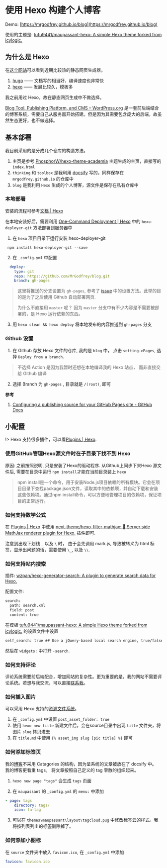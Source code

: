 
# 使用 Hexo 构建个人博客

Demo: [https://mrgodfrey.github.io/blog](https://mrgodfrey.github.io/blog) 

使用的主题是: [tufu9441/maupassant-hexo: A simple Hexo theme forked from icylogic.](https://github.com/tufu9441/maupassant-hexo)


## 为什么是 Hexo

在[这个网站](https://jamstack.org/generators/)可以看到近期比较热的静态网页生成器。
1. [hugo](https://gohugo.io/) —— 文档写的相当好，编译速度也非常快
2. [hexo](https://hexo.io/zh-cn/) —— 发展比较久，模板多


我之前用过 Hexo，故在静态网页生成中不做选择。

[Blog Tool, Publishing Platform, and CMS – WordPress.org](https://wordpress.org/) 是一套前后端结合的博客系统，需要自己从服务器开始搭建。但是因为其需要包含庞大的后端，故虽然生态更好，也不做选择。


## 基本部署

我目前采用的是分成几个仓库的构造方法。
1. 主页是参考 [PhosphorW/hexo-theme-academia](https://github.com/PhosphorW/hexo-theme-academia) 主题生成的主页，直接写的 `index.html` 
2.  `thinking` 和 `toolbox` 是我利用 [docsify](/个人网站/使用docsify建立个人知识库.md) 写的，同样保存在 `mrgodfrey.github.io` 的仓库中
3. `blog` 是我利用 `Hexo` 生成的个人博客，源文件是保存在私有仓库中


### 本地部署

安装的流程可参考[文档 | Hexo](https://hexo.io/zh-cn/docs/)
 
在本地安装好后，需要利用 [One-Command Deployment | Hexo](https://hexo.io/docs/one-command-deployment#Git) 中的 `hexo-deployer-git` 方法部署到服务器中

1. 在 `hexo` 项目目录下运行安装 hexo-deployer-git

```shell
 npm install hexo-deployer-git --save
```

2. 在 `_config.yml` 中配置

```yml
  deploy:
    type: git
    repo: https://github.com/MrGodfrey/blog.git
    branch: gh-pages
```

> 这里将推送的分支设置为 `gh-pages`, 参考了 [issue](https://github.com/hexojs/hexo/issues/1081) 中的设置方法。此举的目的是为了之后使用 Github 自动部署网页.
>
> 为什么不直接用 `master` 呢？ 因为 `master` 分支中有不少内容是不需要被部署的，是 Hexo 运行依赖的东西。

3. 用 `hexo clean && hexo deploy` 将本地发布的内容推送到  `gh-pages` 分支

### Github 设置

1. 在 Github 存放 Hexo 文件的仓库, 我的是 `blog` 中， 点击 `setting->Pages`, 选择 `Deploy from a branch`.

> 不选择 Action 是因为我暂时还想在本地编译我的 Hexo 站点， 而非直接交给 Github 编译

2. 选择 Branch 为 `gh-pages` , 目录就是 `/(root)`, 即可

**参考**

1. [Configuring a publishing source for your GitHub Pages site - GitHub Docs](https://docs.github.com/en/pages/getting-started-with-github-pages/configuring-a-publishing-source-for-your-github-pages-site)

## 小配置

!> Hexo 支持很多插件，可以看[Plugins | Hexo](https://hexo.io/plugins/).
 
### 使用GitHub管理Hexo源文件时在子目录下找不到 Hexo

原因: 之前按照说明, 只是安装了Hexo的驱动程序. 从Github上同步下来Hexo 源文件后, 需要在目录中运行 `npm install`才能在当前目录装上 `hexo`

> npm install是一个命令，用于安装Node.js项目依赖的所有模块。它会在项目目录下查找package.json文件，读取其中的依赖项，并自动下载和安装这些依赖项。通过npm install命令，可以方便地管理项目的依赖项，保证项目的正常运行。

### 如何支持数学公式

在 [Plugins | Hexo](https://hexo.io/plugins/) 中使用 [next-theme/hexo-filter-mathjax: 💯 Server side MathJax renderer plugin for Hexo.](https://github.com/next-theme/hexo-filter-mathjax) 插件即可.

注意到出现下划线 `_` 以及 `\` 时， 由于会先调用 mark.js, 导致被转义为 html 标签，显示出问题的话，需要使用 `\_`, 以及 `\\`.

### 如何支持站内搜索

插件: [wzpan/hexo-generator-search: A plugin to generate search data for Hexo.](https://github.com/wzpan/hexo-generator-search)

配置文件:

```xml
search:
  path: search.xml
  field: post
  content: true
```

在模板 [tufu9441/maupassant-hexo: A simple Hexo theme forked from icylogic.](https://github.com/tufu9441/maupassant-hexo) 的设置文件中设置
```xml
self_search: true ## Use a jQuery-based local search engine, true/false.
```
然后在 `widgets:` 中打开 `-search`. 

### 如何支持评论

评论系统需要前后端配合，增加网站的复杂性。更为重要的是，我的网站不需要评论系统。若想与我交流，可以直接[联系我](https://www.drwang.fun/)。

### 如何插入图片

可以采用 Hexo 支持的[资源文件系统](https://hexo.io/zh-cn/docs/asset-folders.html)。

1. 在 `_config.yml` 中设置 `post_asset_folder: true`
2. 使用 `hexo new title` 新建文件后，会在source目录中出现 `title` 文件夹，将图片 `slug` 拷贝进去
3. 在 `title.md` 中使用 `{% asset_img slug [pic title] %}` 即可

### 如何添加标签页

我的[博客](https://www.drwang.fun/blog/)不采用 Catagories 的结构，因为呈系统的文章被放在了 docsify 中。
我的博客更看重 tags， 将文章按照自己定义的 tag 零散的组织起来。

1. `hexo new page "tags"` 会生成 `tags` 页面


2. 在 `maupassant` 的 `_config.yml` 的 `menu:` 中添加

```yml
- page: tags
    directory: tags/
    icon: fa-tag
```

3. 可以在 `themes\maupassant\layout\tagcloud.pug` 中修改标签云的样式。我将按列表列出的标签删除掉了。


### 如何添加小图标

在 `source` 文件夹中放入 `favicon.ico`, 在 `_config.yml` 中添加

```yml
favicon: favicon.ico
```